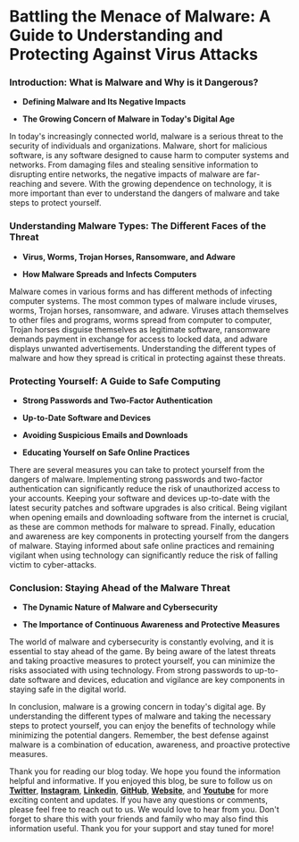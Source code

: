 # Battling the Menace of Malware: A Guide to Understanding and Protecting Against Virus Attacks

### **Introduction: What is Malware and Why is it Dangerous?**

* **Defining Malware and Its Negative Impacts**
    
* **The Growing Concern of Malware in Today's Digital Age**
    

In today's increasingly connected world, malware is a serious threat to the security of individuals and organizations. Malware, short for malicious software, is any software designed to cause harm to computer systems and networks. From damaging files and stealing sensitive information to disrupting entire networks, the negative impacts of malware are far-reaching and severe. With the growing dependence on technology, it is more important than ever to understand the dangers of malware and take steps to protect yourself.

### **Understanding Malware Types: The Different Faces of the Threat**

* **Virus, Worms, Trojan Horses, Ransomware, and Adware**
    
* **How Malware Spreads and Infects Computers**
    

Malware comes in various forms and has different methods of infecting computer systems. The most common types of malware include viruses, worms, Trojan horses, ransomware, and adware. Viruses attach themselves to other files and programs, worms spread from computer to computer, Trojan horses disguise themselves as legitimate software, ransomware demands payment in exchange for access to locked data, and adware displays unwanted advertisements. Understanding the different types of malware and how they spread is critical in protecting against these threats.

### **Protecting Yourself: A Guide to Safe Computing**

* **Strong Passwords and Two-Factor Authentication**
    
* **Up-to-Date Software and Devices**
    
* **Avoiding Suspicious Emails and Downloads**
    
* **Educating Yourself on Safe Online Practices**
    

There are several measures you can take to protect yourself from the dangers of malware. Implementing strong passwords and two-factor authentication can significantly reduce the risk of unauthorized access to your accounts. Keeping your software and devices up-to-date with the latest security patches and software upgrades is also critical. Being vigilant when opening emails and downloading software from the internet is crucial, as these are common methods for malware to spread. Finally, education and awareness are key components in protecting yourself from the dangers of malware. Staying informed about safe online practices and remaining vigilant when using technology can significantly reduce the risk of falling victim to cyber-attacks.

### **Conclusion: Staying Ahead of the Malware Threat**

* **The Dynamic Nature of Malware and Cybersecurity**
    
* **The Importance of Continuous Awareness and Protective Measures**
    

The world of malware and cybersecurity is constantly evolving, and it is essential to stay ahead of the game. By being aware of the latest threats and taking proactive measures to protect yourself, you can minimize the risks associated with using technology. From strong passwords to up-to-date software and devices, education and vigilance are key components in staying safe in the digital world.

In conclusion, malware is a growing concern in today's digital age. By understanding the different types of malware and taking the necessary steps to protect yourself, you can enjoy the benefits of technology while minimizing the potential dangers. Remember, the best defense against malware is a combination of education, awareness, and proactive protective measures.

Thank you for reading our blog today. We hope you found the information helpful and informative. If you enjoyed this blog, be sure to follow us on [**Twitter**](https://twitter.com/areyysharma), [**Instagram**](https://www.instagram.com/official_cyber_hub/), [**Linkedin**](https://www.linkedin.com/in/technical-human/), [**GitHub**](https://github.com/pushkarsharma23), [**Website**](https://officialcyberhub.wixsite.com/cyberhub), and [**Youtube**](https://www.youtube.com/@OfficialCyberHub) for more exciting content and updates. If you have any questions or comments, please feel free to reach out to us. We would love to hear from you. Don't forget to share this with your friends and family who may also find this information useful. Thank you for your support and stay tuned for more!